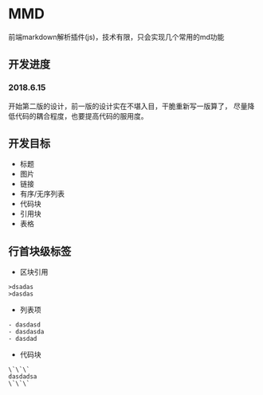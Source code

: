 # MMD
前端markdown解析插件(js)，技术有限，只会实现几个常用的md功能

## 开发进度
### 2018.6.15
开始第二版的设计，前一版的设计实在不堪入目，干脆重新写一版算了，
尽量降低代码的耦合程度，也要提高代码的服用度。

## 开发目标
- 标题
- 图片
- 链接
- 有序/无序列表
- 代码块
- 引用块
- 表格
    

## 行首块级标签
- 区块引用
```
>dsadas
>dasdas
```  
- 列表项
```
- dasdasd
- dasdasda
- dasdad
```
- 代码块
```
\`\`\`
dasdadsa
\`\`\`
```